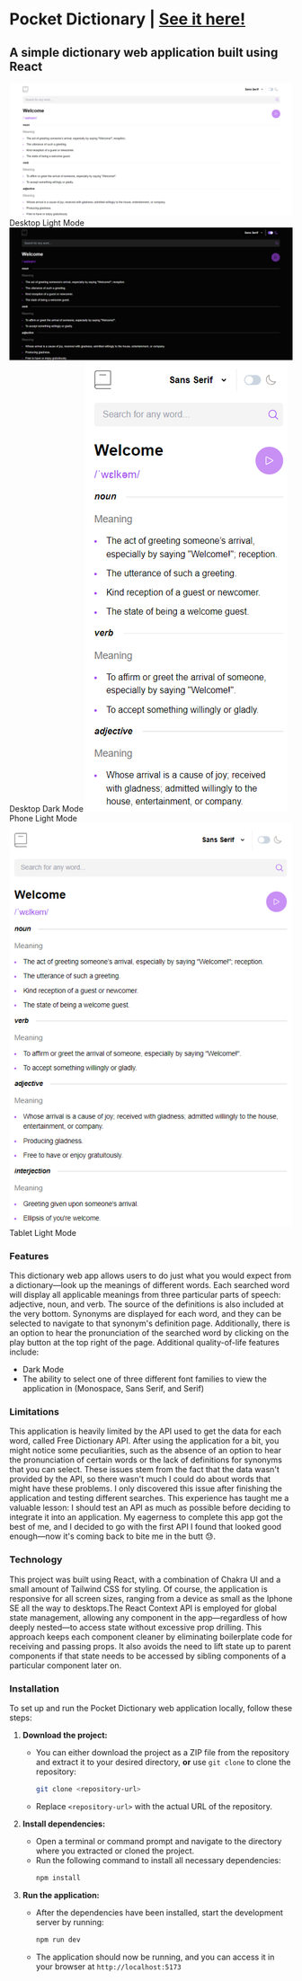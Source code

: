 # Pocket Dictionary | [See it here!](https://p0cket-dicti0nary.netlify.app/)

## A simple dictionary web application built using React

![Desktop Light Mode](src/images/desktop-light-mode.png)
Desktop Light Mode
![Desktop Dark Mode](src/images/desktop-dark-mode.png)
Desktop Dark Mode
![Phone Light Mode](src/images/phone-light-mode.png)
Phone Light Mode
![Tablet Light Mode](src/images/tablet-light-mode.png)
Tablet Light Mode

### Features

This dictionary web app allows users to do just what you would expect from a dictionary—look up the meanings of different words. Each searched word will display all applicable meanings from three particular parts of speech: adjective, noun, and verb. The source of the definitions is also included at the very bottom. Synonyms are displayed for each word, and they can be selected to navigate to that synonym's definition page. Additionally, there is an option to hear the pronunciation of the searched word by clicking on the play button at the top right of the page. Additional quality-of-life features include:

- Dark Mode
- The ability to select one of three different font families to view the application in (Monospace, Sans Serif, and Serif)

### Limitations

This application is heavily limited by the API used to get the data for each word, called Free Dictionary API. After using the application for a bit, you might notice some peculiarities, such as the absence of an option to hear the pronunciation of certain words or the lack of definitions for synonyms that you can select. These issues stem from the fact that the data wasn't provided by the API, so there wasn't much I could do about words that might have these problems. I only discovered this issue after finishing the application and testing different searches. This experience has taught me a valuable lesson: I should test an API as much as possible before deciding to integrate it into an application. My eagerness to complete this app got the best of me, and I decided to go with the first API I found that looked good enough—now it's coming back to bite me in the butt 😓.

### Technology

This project was built using React, with a combination of Chakra UI and a small amount of Tailwind CSS for styling. Of course, the application is responsive for all screen sizes, ranging from a device as small as the Iphone SE all the way to desktops.The React Context API is employed for global state management, allowing any component in the app—regardless of how deeply nested—to access state without excessive prop drilling. This approach keeps each component cleaner by eliminating boilerplate code for receiving and passing props. It also avoids the need to lift state up to parent components if that state needs to be accessed by sibling components of a particular component later on.

### Installation

To set up and run the Pocket Dictionary web application locally, follow these steps:

1. **Download the project:**

   - You can either download the project as a ZIP file from the repository and extract it to your desired directory, **or** use `git clone` to clone the repository:
     ```bash
     git clone <repository-url>
     ```
   - Replace `<repository-url>` with the actual URL of the repository.

2. **Install dependencies:**

   - Open a terminal or command prompt and navigate to the directory where you extracted or cloned the project.
   - Run the following command to install all necessary dependencies:
     ```bash
     npm install
     ```

3. **Run the application:**
   - After the dependencies have been installed, start the development server by running:
     ```bash
     npm run dev
     ```
   - The application should now be running, and you can access it in your browser at `http://localhost:5173`
